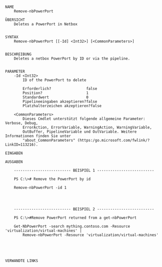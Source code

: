 ﻿```

NAME
    Remove-nbPowerPort
    
ÜBERSICHT
    Deletes a PowerPort in Netbox
    
    
SYNTAX
    Remove-nbPowerPort [[-Id] <Int32>] [<CommonParameters>]
    
    
BESCHREIBUNG
    Deletes a netbox PowerPort by ID or via the pipeline.
    

PARAMETER
    -Id <Int32>
        ID of the PowerPort to delete
        
        Erforderlich?                false
        Position?                    1
        Standardwert                 0
        Pipelineeingaben akzeptieren?false
        Platzhalterzeichen akzeptieren?false
        
    <CommonParameters>
        Dieses Cmdlet unterstützt folgende allgemeine Parameter: Verbose, Debug,
        ErrorAction, ErrorVariable, WarningAction, WarningVariable,
        OutBuffer, PipelineVariable und OutVariable. Weitere Informationen finden Sie unter 
        "about_CommonParameters" (https:/go.microsoft.com/fwlink/?LinkID=113216). 
    
EINGABEN
    
AUSGABEN
    
    -------------------------- BEISPIEL 1 --------------------------
    
    PS C:\># Remove the PowerPort by id
    
    Remove-nbPowerPort -id 1
    
    
    
    
    -------------------------- BEISPIEL 2 --------------------------
    
    PS C:\>#Remove PowerPort returned from a get-nbPowerPort
    
    Get-NbPowerPort -search mything.contoso.com -Resource 'virtualization/virtual-machines' |
        Remove-nbPowerPort -Resource 'virtualization/virtual-machines'
    
    
    
    
    
VERWANDTE LINKS



```

